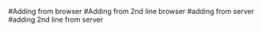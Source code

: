 #Adding from browser
#Adding from 2nd line browser
#adding from server
#adding 2nd line from server
